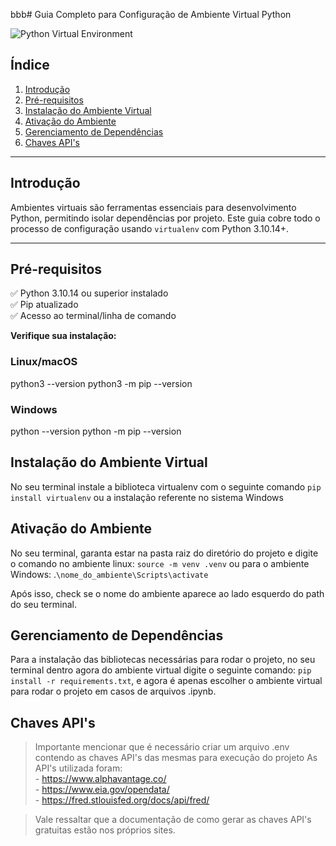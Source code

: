 bbb# Guia Completo para Configuração de Ambiente Virtual Python

![Python Virtual Environment](https://img.shields.io/badge/Python-3.10%2B-blue)

## Índice
1. [Introdução](#introdução)
2. [Pré-requisitos](#pré-requisitos)
3. [Instalação do Ambiente Virtual](#instalação-do-ambiente-virtual)
4. [Ativação do Ambiente](#ativação-do-ambiente)
5. [Gerenciamento de Dependências](#gerenciamento-de-dependências)
6. [Chaves API's](#chaves-apis)

---

## Introdução

Ambientes virtuais são ferramentas essenciais para desenvolvimento Python, permitindo isolar dependências por projeto. Este guia cobre todo o processo de configuração usando `virtualenv` com Python 3.10.14+.

---

## Pré-requisitos

✅ Python 3.10.14 ou superior instalado  
✅ Pip atualizado  
✅ Acesso ao terminal/linha de comando  

**Verifique sua instalação:**
### Linux/macOS
python3 --version
python3 -m pip --version

### Windows
python --version
python -m pip --version



## Instalação do Ambiente Virtual

No seu terminal instale a biblioteca virtualenv com o seguinte comando `pip install virtualenv` ou a instalação referente no sistema Windows


## Ativação do Ambiente

No seu terminal, garanta estar na pasta raiz do diretório do projeto e digite o comando no ambiente linux: `source -m venv .venv` ou para o ambiente Windows: .`\nome_do_ambiente\Scripts\activate`

Após isso, check se o nome do ambiente aparece ao lado esquerdo do path do seu terminal.


## Gerenciamento de Dependências

Para a instalação das bibliotecas necessárias para rodar o projeto,
no seu terminal dentro agora do ambiente virtual digite o seguinte comando: `pip install -r requirements.txt`, e agora é apenas escolher o ambiente virtual para rodar o projeto em casos de arquivos .ipynb.


## Chaves API's

> Importante mencionar que é necessário criar um arquivo .env contendo as chaves API's das mesmas para execução do projeto
    As API's utilizada foram: </br>
        - https://www.alphavantage.co/ </br>
        - https://www.eia.gov/opendata/ </br>
        - https://fred.stlouisfed.org/docs/api/fred/

> Vale ressaltar que a documentação de como gerar as chaves API's gratuitas estão nos próprios sites.
